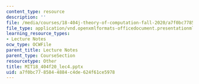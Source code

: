 ```yaml
---
content_type: resource
description: ''
file: /media/courses/18-404j-theory-of-computation-fall-2020/a7f0bc7785844884c4de624f61ce5978_MIT18_404f20_lec4.pptx
file_type: application/vnd.openxmlformats-officedocument.presentationml.presentation
learning_resource_types:
- Lecture Notes
ocw_type: OCWFile
parent_title: Lecture Notes
parent_type: CourseSection
resourcetype: Other
title: MIT18_404f20_lec4.pptx
uid: a7f0bc77-8584-4884-c4de-624f61ce5978
---
```

